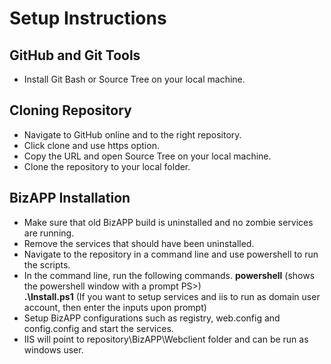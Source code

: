 # Setup Instructions
## GitHub and Git Tools

* Install Git Bash or Source Tree on your local machine.

## Cloning Repository

* Navigate to GitHub online and to the right repository.
* Click clone and use https option.
* Copy the URL and open Source Tree on your local machine.
* Clone the repository to your local folder.

## BizAPP Installation

* Make sure that old BizAPP build is uninstalled and no zombie services are running.
* Remove the services that should have been uninstalled. 
* Navigate to the repository in a command line and use powershell to run the scripts. 
* In the command line, run the following commands. 
**powershell** (shows the powershell window with a prompt PS>)       
**.\Install.ps1** (If you want to setup services and iis to run as domain user account, then enter the inputs upon prompt)
* Setup BizAPP configurations such as registry, web.config and config.config and start the services. 
* IIS will point to repository\BizAPP\Webclient folder and can be run as windows user.